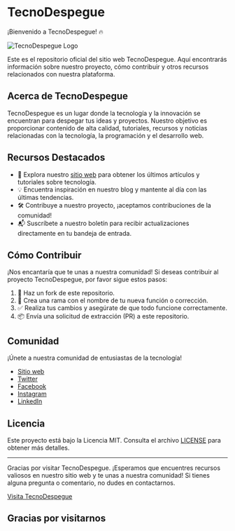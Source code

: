 # TecnoDespegue

¡Bienvenido a TecnoDespegue! 🔥

![TecnoDespegue Logo](https://i.postimg.cc/vTGwFTpn/tecnodespegue-com-Tecno-Despegue.png)

Este es el repositorio oficial del sitio web TecnoDespegue. Aquí encontrarás información sobre nuestro proyecto, cómo contribuir y otros recursos relacionados con nuestra plataforma.

## Acerca de TecnoDespegue

TecnoDespegue es un lugar donde la tecnología y la innovación se encuentran para despegar tus ideas y proyectos. Nuestro objetivo es proporcionar contenido de alta calidad, tutoriales, recursos y noticias relacionadas con la tecnología, la programación y el desarrollo web.

## Recursos Destacados

- 🚀 Explora nuestro [sitio web](https://www.tecnodespegue.com) para obtener los últimos artículos y tutoriales sobre tecnología.
- 💡 Encuentra inspiración en nuestro blog y mantente al día con las últimas tendencias.
- 🛠 Contribuye a nuestro proyecto, ¡aceptamos contribuciones de la comunidad!
- 📬 Suscríbete a nuestro boletín para recibir actualizaciones directamente en tu bandeja de entrada.

## Cómo Contribuir

¡Nos encantaría que te unas a nuestra comunidad! Si deseas contribuir al proyecto TecnoDespegue, por favor sigue estos pasos:

1. 🍴 Haz un fork de este repositorio.
2. 📝 Crea una rama con el nombre de tu nueva función o corrección.
3. ✅ Realiza tus cambios y asegúrate de que todo funcione correctamente.
4. 📦 Envía una solicitud de extracción (PR) a este repositorio.

## Comunidad

¡Únete a nuestra comunidad de entusiastas de la tecnología!

- [Sitio web](https://tecnodespegue.com)
- [Twitter](https://twitter.com/tecnodespegue)
- [Facebook](https://www.facebook.com/tecnodespegue)
- [Instagram](https://www.instagram.com/tecnodespegue)
- [LinkedIn](https://www.linkedin.com/company/tecnodespegue)

## Licencia

Este proyecto está bajo la Licencia MIT. Consulta el archivo [LICENSE](LICENSE) para obtener más detalles.

---

Gracias por visitar TecnoDespegue. ¡Esperamos que encuentres recursos valiosos en nuestro sitio web y te unas a nuestra comunidad! Si tienes alguna pregunta o comentario, no dudes en contactarnos.

[Visita TecnoDespegue](https://tecnodespegue.com)

## Gracias por visitarnos
